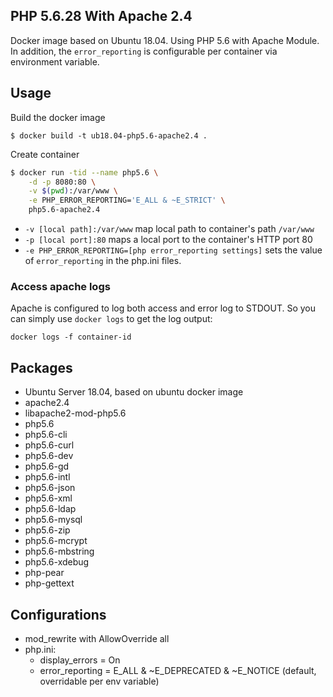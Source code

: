 PHP 5.6.28 With Apache 2.4
---------------------------

Docker image based on Ubuntu 18.04. Using PHP 5.6 with Apache Module. In addition, the `error_reporting` is configurable per container via environment variable.

Usage
------

Build the docker image

```
$ docker build -t ub18.04-php5.6-apache2.4 .
```

Create container

```bash
$ docker run -tid --name php5.6 \
    -d -p 8080:80 \
    -v $(pwd):/var/www \
    -e PHP_ERROR_REPORTING='E_ALL & ~E_STRICT' \
    php5.6-apache2.4
```

* `-v [local path]:/var/www` map local path to container's path  `/var/www` 
* `-p [local port]:80` maps a local port to the container's HTTP port 80
* `-e PHP_ERROR_REPORTING=[php error_reporting settings]` sets the value of `error_reporting` in the php.ini files.

### Access apache logs
Apache is configured to log both access and error log to STDOUT. So you can simply use `docker logs` to get the log output:

`docker logs -f container-id`


Packages
---------
* Ubuntu Server 18.04, based on ubuntu docker image
* apache2.4
* libapache2-mod-php5.6
* php5.6
* php5.6-cli
* php5.6-curl
* php5.6-dev
* php5.6-gd
* php5.6-intl
* php5.6-json
* php5.6-xml
* php5.6-ldap
* php5.6-mysql
* php5.6-zip
* php5.6-mcrypt
* php5.6-mbstring
* php5.6-xdebug
* php-pear
* php-gettext


Configurations
----------------
* mod_rewrite with AllowOverride all
* php.ini:
  * display_errors = On
  * error_reporting = E_ALL & ~E_DEPRECATED & ~E_NOTICE (default, overridable per env variable)
